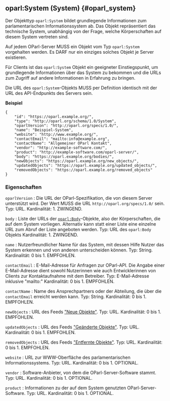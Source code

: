 oparl:System (System)   {#oparl_system}
--------------------

Der Objekttyp `oparl:System` bildet grundlegende Informationen zum
parlamentarischen Informationssystem ab. Das Objekt repräsentiert
das technische System, unabhängig von der Frage, welche Körperschaften
auf diesem System vertreten sind.

Auf jedem OParl-Server MUSS ein Objekt vom Typ `oparl:System` vorgehalten
werden. Es DARF nur ein einziges solches Objekt je Server existieren.

Für Clients ist das `oparl:System` Objekt ein geeigneter Einstiegspunkt,
um grundlegende Informationen über das System zu bekommen und die URLs
zum Zugriff auf andere Informationen in Erfahrung zu bringen.

Die URL des `oparl:System`-Objekts MUSS per Definition identisch mit
der URL des API-Endpunkts des Servers sein.

**Beispiel**

~~~~~  {#system_ex2 .json}
{
    "id": "https://oparl.example.org/",
    "type": "http://oparl.org/schema/1.0/System",
    "oparlVersion": "http://oparl.org/specs/1.0/",
    "name": "Beispiel-System",
    "website": "http://www.example.org/",
    "contactEmail": "mailto:info@example.org",
    "contactName": "Allgemeiner OParl Kontakt",
    "vendor": "http://example-software.com/",
    "product": "http://example-software.com/oparl-server/",
    "body": "https://oparl.example.org/bodies/",
    "newObjects": "https://oparl.example.org/new_objects/",
    "updatedObjects": "https://oparl.example.org/updated_objects/",
    "removedObjects": "https://oparl.example.org/removed_objects"
}
~~~~~


### Eigenschaften

`oparlVersion`
:   Die URL der OParl-Spezifikation, die von diesem Server unterstützt 
    wird. Der Wert MUSS die URL `http://oparl.org/specs/1.0/` sein.
    Typ: URL.
    Kardinalität: 1.
    ZWINGEND.

`body`
:   Liste der URLs der [`oparl:Body`](#oparl_body)-Objekte, also der 
    Körperschaften, die auf dem System vorliegen. Alternativ kann statt 
    einer Liste eine einzelne URL zum Abruf der Liste angeboten werden.
    Typ: URL des `oparl:Body` Objekts
    Kardinalität: 1.
    ZWINGEND.

`name`
:   Nutzerfreundlicher Name für das System, mit dessen Hilfe Nutzer das
    System erkennen und von anderen unterscheiden können.
    Typ: String.
    Kardinalität: 0 bis 1.
    EMPFOHLEN.

`contactEmail`
:   E-Mail-Adresse für Anfragen zur OParl-API. Die Angabe einer E-Mail-Adresse dient sowohl Nutzerinnen
    wie auch Entwicklerinnen von Clients zur Kontaktaufnahme mit dem
    Betreiber.
    Typ: E-Mail-Adresse inklusive "mailto:"
    Kardinalität: 0 bis 1.
    EMPFOHLEN. 

`contactName`
:   Name des Ansprechpartners oder der Abteilung, die über die `contactEmail`
    erreicht werden kann.
    Typ: String.
    Kardinalität: 0 bis 1.
    EMPFOHLEN. 

`newObjects`
:   URL des Feeds ["Neue Objekte"](#feed_neue_objekte).
    Typ: URL.
    Kardinalität: 0 bis 1.
    EMPFOHLEN.

`updatedObjects`
:   URL des Feeds ["Geänderte Objekte"](#feed_geaenderte_objekte).
    Typ: URL.
    Kardinalität: 0 bis 1.
    EMPFOHLEN.

`removedObjects`
:   URL des Feeds ["Entfernte Objekte"](#feed_entfernte_objekte).
    Typ: URL.
    Kardinalität: 0 bis 1.
    EMPFOHLEN.

`website`
:   URL zur WWW-Oberfläche des parlamentarischen Informationssystems.
    Typ: URL.
    Kardinalität: 0 bis 1.
    OPTIONAL.

`vendor`
:   Software-Anbieter, von dem die OParl-Server-Software stammt.
    Typ: URL.
    Kardinalität: 0 bis 1.
    OPTIONAL.

`product`
:   Informationen zu der auf dem System genutzten OParl-Server-Software.
    Typ: URL.
    Kardinalität: 0 bis 1.
    OPTIONAL.
